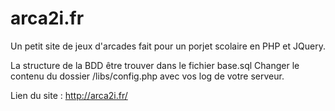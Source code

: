 # arca2i.fr
Un petit site de jeux d'arcades fait pour un porjet scolaire en PHP et JQuery.

La structure de la BDD être trouver dans le fichier base.sql
Changer le contenu du dossier /libs/config.php avec vos log de votre serveur.

Lien du site : http://arca2i.fr/
